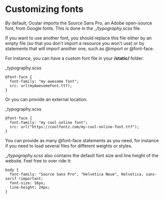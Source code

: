 # Customizing fonts

By default, Ocular imports the Source Sans Pro, an Adobe open-source font, from Google fonts. This is done in the __/_typography.scss__ file.

If you want to use another font, you should replace this file either by an empty file (so that you don't import a resource you won't use) or by statements that will import another one, such as @import or @font-face.

For instance, you can have a custom font file in your __/static/__  folder:

_typography.scss
```
@font-face {
  font-family: "my awesome font";
  src: url(myAwesomeFont.ttf);
}
```

Or you can provide an external location.

_typography.scss
```
@font-face {
  font-family: "my cool online font";
  src: url("https://coolfontz.com/my-cool-online-font.ttf");
}
```

You can provide as many @font-face statements as you need, for instance if you need to load several files for different weights or styles.

__/_typography.scss__ also contains the default font size and line height of the website. Feel free to over ride it:

```
body {
  font-family: "Source Sans Pro", "Helvetica Neue", Helvetica, sans-serif !important;
  font-size: 16px;
  line-height: 24px;
}
```
